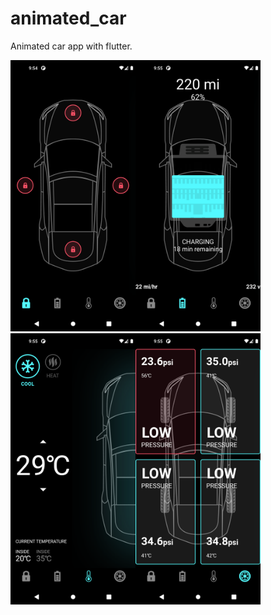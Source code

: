 # animated_car

Animated car app with flutter.

<a target="_blank" rel="Animated car" href="https://github.com/omarabdullah1/animated_car/blob/main/assets/screens/1.png"><img src="https://github.com/omarabdullah1/animated_car/blob/main/assets/screens/1.png" alt=" Animated car" width="200" title="Animated car" style="max-width: 100%;"></a><a target="_blank" rel="Animated car" href="https://github.com/omarabdullah1/animated_car/blob/main/assets/screens/2.png"><img src="https://github.com/omarabdullah1/animated_car/blob/main/assets/screens/2.png" alt=" Animated car" width="200" title="Animated car" style="max-width: 100%;"></a><a target="_blank" rel="Animated car" href="https://github.com/omarabdullah1/animated_car/blob/main/assets/screens/3.png"><img src="https://github.com/omarabdullah1/animated_car/blob/main/assets/screens/3.png" alt=" Animated car" width="200" title="Animated car" style="max-width: 100%;"></a><a target="_blank" rel="Animated car" href="https://github.com/omarabdullah1/animated_car/blob/main/assets/screens/4.png"><img src="https://github.com/omarabdullah1/animated_car/blob/main/assets/screens/4.png" alt=" Animated car" width="200" title="Animated car" style="max-width: 100%;"></a>
